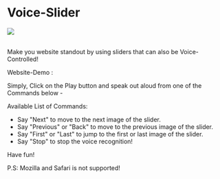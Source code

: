 # Voice-Slider
<img src="https://img.shields.io/badge/Author-Somoy%20Subandhu-orange"></img>

<br/>
Make you website standout by using sliders that can also be Voice-Controlled!

Website-Demo : <a href="https://somoy73.github.io/Voice-Slider/"></a>

Simply, Click on the Play button and speak out aloud from one of the Commands below -

Available List of Commands:
- Say "Next" to move to the next image of the slider.
- Say "Previous" or "Back" to move to  the previous image of the slider.
- Say "First" or "Last" to jump to the first or last image of the slider.
- Say "Stop" to stop the voice recognition!

Have fun!

P.S: Mozilla and Safari is not supported! 


